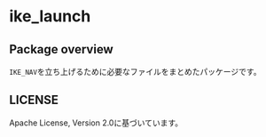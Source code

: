 # ike_launch

## Package overview
`IKE_NAV`を立ち上げるために必要なファイルをまとめたパッケージです。

## LICENSE

Apache License, Version 2.0に基づいています。
